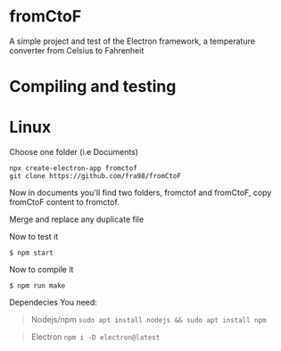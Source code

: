 # fromCtoF
A simple project and test of the Electron framework, a temperature converter from Celsius to Fahrenheit


# Compiling and testing
# Linux
Choose one folder (i.e Documents)
```
npx create-electron-app fromctof
git clone https://github.com/fra98/fromCtoF
```
Now in documents you'll find two folders, fromctof and fromCtoF, copy fromCtoF content to fromctof.

Merge and replace any duplicate file

Now to test it
```
$ npm start
```
Now to compile it
```
$ npm run make 
```

Dependecies
You need:

>Nodejs/npm  ```sudo apt install nodejs && sudo apt install npm```

>Electron  ```npm i -D electron@latest```

